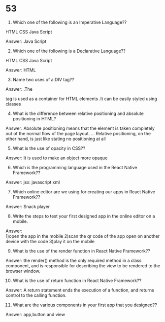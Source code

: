 # 53

1. Which one of the following is an Imperative Language??

HTML
CSS
Java Script

Answer: 	Java Script


2. Which one of the following is a Declarative Language??

HTML
CSS
Java Script

Answer:   HTML

3. Name two uses of a DIV tag??

Answer: .The <div> tag is used as a container for HTML elements
               .It can be easily styled using classes








4. What is the difference between relative positioning and absolute positioning in HTML?

Answer:   Absolute positioning means that the element is taken completely out of the normal flow of the page layout. ... Relative positioning, on the other hand, is just like stating no positioning at all




5. What is the use of opacity in CSS??

Answer:    It is used to make an object more opaque





6. Which is the programming language used in the React Native Framework??

Answer:   jsx: javascript xml



7. Which online editor are we using for creating our apps in React Native Framework??

Answer:   Snack player





8. Write the steps to test your first designed app in the online editor on a mobile.

Answer:   
1)open the app in the mobile
2)scan the qr code of the app open on another device with the code
3)play it on the mobile






9. What is the use of the render function in React Native Framework??

Answer:   the render() method is the only required method in a class component, and is responsible for describing the view to be rendered to the browser window.






10. What is the use of return function  in React Native Framework??

Answer:    A return statement ends the execution of a function, and returns control to the calling function.






11. What are the various components in your first app that you designed??

Answer:    app,button and view



